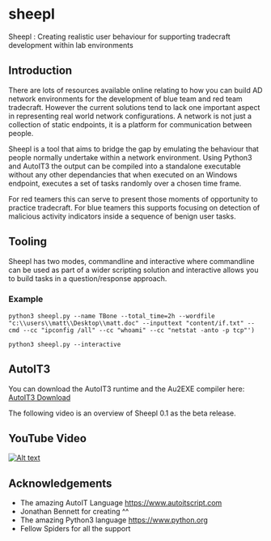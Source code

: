 # sheepl
Sheepl : Creating realistic user behaviour for supporting tradecraft development within lab environments

## Introduction
There are lots of resources available online relating to how you can build AD network environments for the development of blue team and red team tradecraft. However the current solutions tend to lack one important aspect in representing real world network configurations. A network is not just a collection of static endpoints, it is a platform for communication between people.

Sheepl is a tool that aims to bridge the gap by emulating the behaviour that people normally undertake within a network environment. Using Python3 and AutoIT3 the output can be compiled into a standalone executable without any other dependancies that when executed on an Windows endpoint, executes a set of tasks randomly over a chosen time frame.

For red teamers this can serve to present those moments of opportunity to practice tradecraft.
For blue teamers this supports focusing on detection of malicious activity indicators inside a sequence of benign user tasks.


## Tooling
Sheepl has two modes, commandline and interactive where commandline can be used as part of a wider scripting solution and interactive allows you to build tasks in a question/response approach.

### Example

```
python3 sheepl.py --name TBone --total_time=2h --wordfile "c:\\users\\matt\\Desktop\\matt.doc" --inputtext "content/if.txt" --cmd --cc "ipconfig /all" --cc "whoami" --cc "netstat -anto -p tcp"')
```

```
python3 sheepl.py --interactive
```

## AutoIT3

You can download the AutoIT3 runtime and the Au2EXE compiler here:
[AutoIT3 Download](https://www.autoitscript.com/site/autoit/downloads/)

The following video is an overview of Sheepl 0.1 as the beta release.

## YouTube Video

[![Alt text](https://img.youtube.com/vi/OQdulPd97y4/0.jpg)](https://www.youtube.com/watch?v=OQdulPd97y4)


## Acknowledgements
* The amazing AutoIT Language https://www.autoitscript.com
* Jonathan Bennett for creating ^^
* The amazing Python3 language https://www.python.org
* Fellow Spiders for all the support
